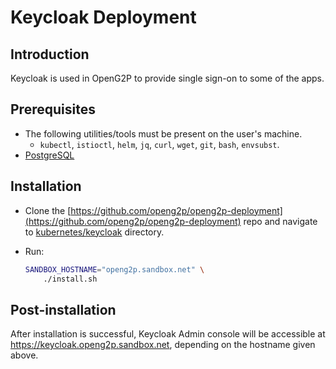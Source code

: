 # Keycloak Deployment

## Introduction

Keycloak is used in OpenG2P to provide single sign-on to some of the apps.

## Prerequisites

* The following utilities/tools must be present on the user's machine.
  * `kubectl`, `istioctl`, `helm`, `jq`, `curl`, `wget`, `git`, `bash`, `envsubst`.
* [PostgreSQL](../../guides/deployment-guide/deployment-on-kubernetes/postgresql-server.md)

## Installation

* Clone the [https://github.com/openg2p/openg2p-deployment](https://github.com/openg2p/openg2p-deployment) repo and navigate to [kubernetes/keycloak](https://github.com/OpenG2P/openg2p-deployment/tree/main/kubernetes/keycloak) directory.
*   Run:

    ```bash
    SANDBOX_HOSTNAME="openg2p.sandbox.net" \
        ./install.sh
    ```

## Post-installation

After installation is successful, Keycloak Admin console will be accessible at https://keycloak.openg2p.sandbox.net, depending on the hostname given above.
